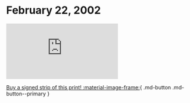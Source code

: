 # February 22, 2002

![](https://www.achewood.com/comic.php?date=02222002)

[Buy a signed strip of this print! :material-image-frame:](https://achewood-holiday-pop-up.myshopify.com/products/strip#02222002){ .md-button .md-button--primary }
